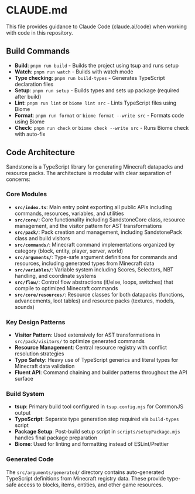 # CLAUDE.md

This file provides guidance to Claude Code (claude.ai/code) when working with code in this repository.

## Build Commands

- **Build**: `pnpm run build` - Builds the project using tsup and runs setup
- **Watch**: `pnpm run watch` - Builds with watch mode
- **Type checking**: `pnpm run build-types` - Generates TypeScript declaration files
- **Setup**: `pnpm run setup` - Builds types and sets up package (required after build)
- **Lint**: `pnpm run lint` or `biome lint src` - Lints TypeScript files using Biome
- **Format**: `pnpm run format` or `biome format --write src` - Formats code using Biome
- **Check**: `pnpm run check` or `biome check --write src` - Runs Biome check with auto-fix

## Code Architecture

Sandstone is a TypeScript library for generating Minecraft datapacks and resource packs. The architecture is modular with clear separation of concerns:

### Core Modules

- **`src/index.ts`**: Main entry point exporting all public APIs including commands, resources, variables, and utilities
- **`src/core/`**: Core functionality including SandstoneCore class, resource management, and the visitor pattern for AST transformations
- **`src/pack/`**: Pack creation and management, including SandstonePack class and build visitors
- **`src/commands/`**: Minecraft command implementations organized by category (block, entity, player, server, world)
- **`src/arguments/`**: Type-safe argument definitions for commands and resources, including generated types from Minecraft data
- **`src/variables/`**: Variable system including Scores, Selectors, NBT handling, and coordinate systems  
- **`src/flow/`**: Control flow abstractions (if/else, loops, switches) that compile to optimized Minecraft commands
- **`src/core/resources/`**: Resource classes for both datapacks (functions, advancements, loot tables) and resource packs (textures, models, sounds)

### Key Design Patterns

- **Visitor Pattern**: Used extensively for AST transformations in `src/pack/visitors/` to optimize generated commands
- **Resource Management**: Central resource registry with conflict resolution strategies
- **Type Safety**: Heavy use of TypeScript generics and literal types for Minecraft data validation
- **Fluent API**: Command chaining and builder patterns throughout the API surface

### Build System

- **tsup**: Primary build tool configured in `tsup.config.mjs` for CommonJS output
- **TypeScript**: Separate type generation step required via `build-types` script
- **Package Setup**: Post-build setup script in `scripts/setupPackage.mjs` handles final package preparation
- **Biome**: Used for linting and formatting instead of ESLint/Prettier

### Generated Code

The `src/arguments/generated/` directory contains auto-generated TypeScript definitions from Minecraft registry data. These provide type-safe access to blocks, items, entities, and other game resources.